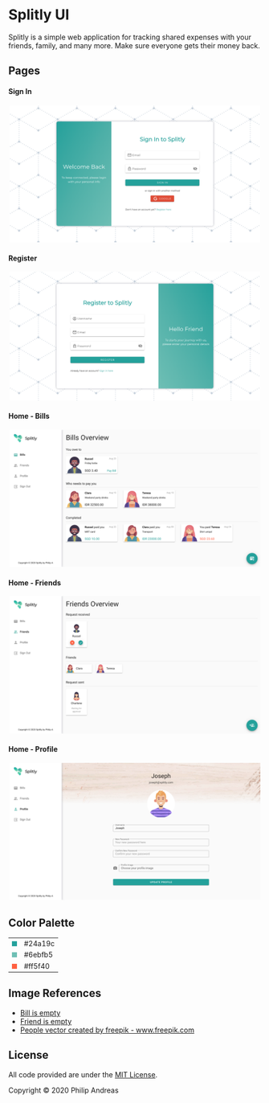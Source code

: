 # Splitly UI
Splitly is a simple web application for tracking shared expenses with your friends, family, and many more. Make sure everyone gets their money back.

## Pages
#### Sign In
<p align="center">
	<img src="assets/sign_in.png" width="500">
</p>

#### Register
<p align="center">
	<img src="assets/register.png" width="500">
</p>

#### Home - Bills
<p align="center">
	<img src="assets/bills.png" width="500">
</p>

#### Home - Friends
<p align="center">
	<img src="assets/friends.png" width="500">
</p>

#### Home - Profile
<p align="center">
	<img src="assets/profile.png" width="500">
</p>

## Color Palette
<table>
<tr>
<td><img src="assets/primary.png"></td>
<td>#24a19c</td>
</tr>
<tr>
<td><img src="assets/secondary.png"></td>
<td>#6ebfb5</td>
</tr>
<tr>
<td><img src="assets/error.png"></td>
<td>#ff5f40</td>
</tr>
</table>

## Image References
<ul>
	<li><a href="https://dribbble.com/shots/2246883-Collection-list-is-empty">Bill is empty </a></li>
	<li><a href="https://blog.daftcode.pl/how-to-save-your-users-from-getting-lost-in-the-empty-state-b9a771703296">Friend is empty </a></li>
	<li><a href='https://www.freepik.com/vectors/people'>People vector created by freepik - www.freepik.com</a></li>
</ul>

## License
All code provided are under the [MIT License](http://opensource.org/licenses/MIT).

Copyright © 2020 Philip Andreas
